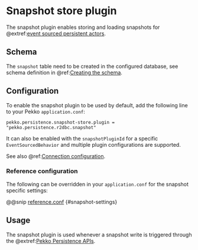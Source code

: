 # Snapshot store plugin

The snapshot plugin enables storing and loading snapshots for @extref:[event sourced persistent actors](pekko:typed/persistence.html).

## Schema

The `snapshot` table need to be created in the configured database, see schema definition in @ref:[Creating the schema](getting-started.md#schema).

## Configuration

To enable the snapshot plugin to be used by default, add the following line to your Pekko `application.conf`:

```
pekko.persistence.snapshot-store.plugin = "pekko.persistence.r2dbc.snapshot"
```

It can also be enabled with the `snapshotPluginId` for a specific `EventSourcedBehavior` and multiple
plugin configurations are supported.

See also @ref:[Connection configuration](connection-config.md).

### Reference configuration

The following can be overridden in your `application.conf` for the snapshot specific settings:

@@snip [reference.conf](/core/src/main/resources/reference.conf) {#snapshot-settings}

## Usage

The snapshot plugin is used whenever a snapshot write is triggered through the
@extref:[Pekko Persistence APIs](pekko:typed/persistence-snapshot.html).

